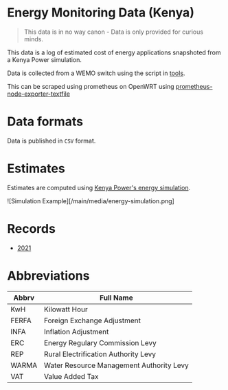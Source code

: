 # Energy Monitoring Data (Kenya)

> This data is in no way canon - Data is only provided for curious minds.

This data is a log of estimated cost of energy applications snapshoted from a Kenya Power simulation.

Data is collected from a WEMO switch using the script in [tools](./tools/scripts/).

This can be scraped using prometheus on OpenWRT using [prometheus-node-exporter-textfile](https://openwrt.org/packages/pkgdata/prometheus-node-exporter-lua)

# Data formats

Data is published in `CSV` format.

# Estimates

Estimates are computed using [Kenya Power's energy simulation](https://selfservice.kplc.co.ke/).

![Simulation Example][/main/media/energy-simulation.png]

# Records

- [2021](/2021/all.csv)


# Abbreviations

Abbrv | Full Name
----- | ---------
KwH | Kilowatt Hour
FERFA | Foreign Exchange Adjustment
INFA | Inflation Adjustment
ERC | Energy Regulary Commission Levy
REP | Rural Electrification Authority Levy
WARMA | Water Resource Management Authority Levy
VAT | Value Added Tax
